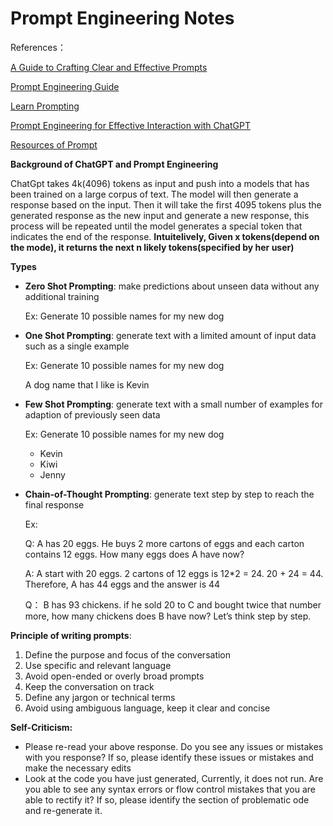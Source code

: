 # Prompt Engineering Notes

References：

[A Guide to Crafting Clear and Effective Prompts](https://app.gumroad.com/d/fa4b54072eac65a843a1fb3430266394) 

[Prompt Engineering Guide](https://www.promptingguide.ai/)

[Learn Prompting](https://learnprompting.org/docs/intro)

[Prompt Engineering for Effective Interaction with ChatGPT](https://machinelearningmastery.com/prompt-engineering-for-effective-interaction-with-chatgpt/#:~:text=Prompt%20engineering%20is%20the%20most,responses%20from%20the%20language%20model)

[Resources of Prompt](https://github.com/promptslab/Awesome-Prompt-Engineering)

**Background of ChatGPT and Prompt Engineering**

ChatGpt takes 4k(4096) tokens as input and push into a models that has been trained on a large corpus of text. The model will then generate a response based on the input. Then it will take the first 4095 tokens plus the generated response as the new input and generate a new response, this process will be repeated until the model generates a special token that indicates the end of the response. **Intuitelively, Given x tokens(depend on the mode), it returns the next n likely tokens(specified by her user)** 

**Types**
- **Zero Shot Prompting**: make predictions about unseen data without any additional training
    
    Ex: Generate 10 possible names for my new dog 
    
- **One Shot Prompting**: generate text with a limited amount of input data such as a single example
    
    Ex: Generate 10 possible names for my new dog 
    
    A dog name that I like is Kevin
    
- **Few Shot Prompting**: generate text with a small number of examples for adaption of previously seen data
    
    Ex: Generate 10 possible names for my new dog 
    
    - Kevin
    - Kiwi
    - Jenny
- **Chain-of-Thought Prompting**: generate text step by step to reach the final response
    
    Ex: 
    
    Q: A has 20 eggs. He buys 2 more cartons of eggs and each carton contains 12 eggs. How many eggs does A have now?
    
    A: A start with 20 eggs. 2 cartons of 12 eggs is 12*2 = 24. 20 + 24 = 44. Therefore, A has 44 eggs and the answer is 44
    
    Q： B has 93 chickens. if he sold 20 to C and bought twice that number more, how many chickens does B have now? Let’s think step by step.
    
    

**Principle of writing prompts**:

1. Define the purpose and focus of the conversation 
2. Use specific and relevant language 
3. Avoid open-ended or overly broad prompts
4. Keep the conversation on track
5. Define any jargon or technical terms
6. Avoid using ambiguous language, keep it clear and concise

**Self-Criticism:**

- Please re-read your above response. Do you see any issues or mistakes with you response? If so, please identify these issues or mistakes and make the necessary edits
- Look at the code you have just generated, Currently, it does not run. Are you able to see any syntax errors or flow control mistakes that you are able to rectify it? If so, please identify the section of problematic ode and re-generate it.
